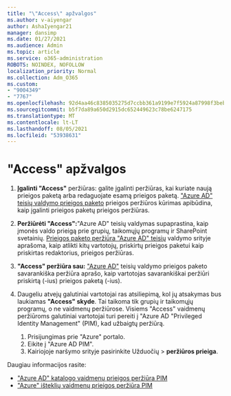 ```yaml
---
title: "\"Access\" apžvalgos"
ms.author: v-aiyengar
author: AshaIyengar21
manager: dansimp
ms.date: 01/27/2021
ms.audience: Admin
ms.topic: article
ms.service: o365-administration
ROBOTS: NOINDEX, NOFOLLOW
localization_priority: Normal
ms.collection: Adm_O365
ms.custom:
- "9004349"
- "7767"
ms.openlocfilehash: 92d4aa46c8385035275d7ccbb361a9199e7f5924a87998f3beba32a2b02bbcc9
ms.sourcegitcommit: b5f7da89a650d2915dc652449623c78be6247175
ms.translationtype: MT
ms.contentlocale: lt-LT
ms.lasthandoff: 08/05/2021
ms.locfileid: "53938631"
---
```

# <a name="access-reviews"></a>"Access" apžvalgos

1. **Įgalinti "Access"** peržiūras: galite įgalinti peržiūras, kai kuriate naują prieigos paketą arba redaguojate esamą prieigos paketą. ["Azure AD" teisių valdymo prieigos paketo](https://docs.microsoft.com/azure/active-directory/governance/entitlement-management-access-reviews-create) prieigos peržiūros kūrimas apibūdina, kaip įgalinti prieigos paketų prieigos peržiūras.

1. **Peržiūrėti "Access":**"Azure AD" teisių valdymas supaprastina, kaip įmonės valdo prieigą prie grupių, taikomųjų programų ir SharePoint svetainių. [Prieigos paketo peržiūra "Azure AD" teisių](https://docs.microsoft.com/azure/active-directory/governance/entitlement-management-access-reviews-create) valdymo srityje aprašoma, kaip atlikti kitų vartotojų, priskirtų prieigos paketui kaip priskirtas redaktorius, prieigos peržiūras.

1. **"Access" peržiūra sau:** ["Azure AD"](https://docs.microsoft.com/azure/active-directory/governance/entitlement-management-access-reviews-self-review) teisių valdymo prieigos paketo savarankiška peržiūra aprašo, kaip vartotojas savarankiškai peržiūri priskirtą (-ius) prieigos paketą (-ius).

1. Daugeliu atvejų galutiniai vartotojai ras atsiliepimą, kol jų atsakymas bus laukiamas **"Access" skyde**. Tai taikoma tik grupių ir taikomųjų programų, o ne vaidmenų peržiūrose. Visiems "Access" vaidmenų peržiūroms galutiniai vartotojai turi pereiti į "Azure AD "Privileged Identity Management" (PIM), kad užbaigtų peržiūrą.

    1. Prisijungimas prie "Azure" portalo.
    2. Eikite į "Azure AD PIM".
    3. Kairiojoje naršymo srityje pasirinkite Užduočių  >  **peržiūros prieiga**.
    
Daugiau informacijos rasite:

- ["Azure AD" katalogo vaidmenų prieigos peržiūra PIM ](https://docs.microsoft.com/azure/active-directory/privileged-identity-management/pim-how-to-perform-security-review/)
- ["Azure" išteklių vaidmenų prieigos peržiūra PIM](https://docs.microsoft.com/azure/active-directory/privileged-identity-management/pim-resource-roles-perform-access-review/)
